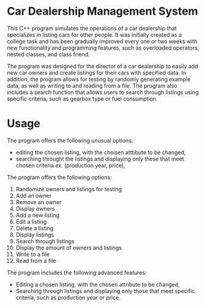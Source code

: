 # Car Dealership Management System

This C++ program simulates the operations of a car dealership that specializes in listing cars for other people. It was initially created as a college task and has been gradually improved every one or two weeks with new functionality and programming features, such as overloaded operators, nested classes, and class friend.

The program was designed for the director of a car dealership to easily add new car owners and create listings for their cars with specified data. In addition, the program allows for testing by randomly generating example data, as well as writing to and reading from a file. The program also includes a search function that allows users to search through listings using specific criteria, such as gearbox type or fuel consumption.

# Usage

The program offers the following unusual options:

- editing the chosen listing, with the choisen atttibute to be changed,
- searching throught the listings and displaying only these that meet chosen criteria ex. (production year, price),

The program offers the following options:

 1. Randomize owners and listings for testing
 2. Add an owner
 3. Remove an owner
 4. Display owners
 5. Add a new listing
 6. Edit a listing
 7. Delete a listing
 8. Display listings
 9. Search through listings
10. Display the amount of owners and listings
11. Write to a file
12. Read from a file

The program includes the following advanced features:

- Editing a chosen listing, with the chosen attribute to be changed,
- Searching through listings and displaying only those that meet specific criteria, such as production year or price.

